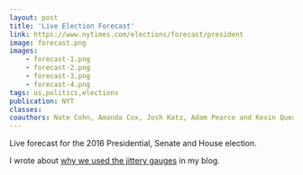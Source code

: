 ```yaml
---
layout: post
title: 'Live Election Forecast'
link: https://www.nytimes.com/elections/forecast/president
image: forecast.png
images:
    - forecast-1.png
    - forecast-2.png
    - forecast-3.png
    - forecast-4.png
tags: us,politics,elections
publication: NYT
classes:
coauthors: Nate Cohn, Amanda Cox, Josh Katz, Adam Pearce and Kevin Quealy
---
```


Live forecast for the 2016 Presidential, Senate and House election.

I wrote about [why we used the jittery gauges](http://vis4.net/blog/posts/jittery-gauges-election-forecast/) in my blog.
